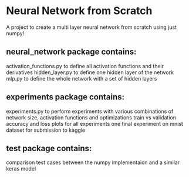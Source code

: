 # Neural Network from Scratch
A project to create a multi layer neural network from scratch using just numpy!

## neural_network package contains:
activation_functions.py to define all activation functions and their derivatives
hidden_layer.py to define one hidden layer of the network
mlp.py to define the whole network with a set of hidden layers

## experiments package contains:
experiments.py to perform experiments with various combinations of network size, activation functions and optimizations
train vs validation accuracy and loss plots for all experiments
one final experiment on mnist dataset for submission to kaggle

## test package contains:
comparison test cases between the numpy implementaion and a similar keras model
